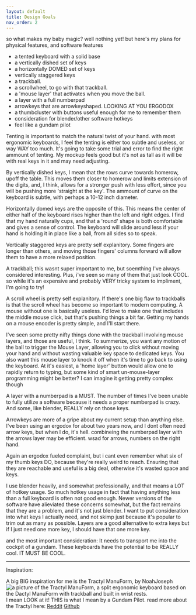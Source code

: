 ```yaml
---
layout: default
title: Design Goals
nav_order: 2
---
```



so what makes my baby magic? well nothing yet! but here's my plans for physical features, and software features
- a tented keyboard with a solid base
- a vertically dished set of keys
- a horizontally DOMED set of keys
- vertically staggered keys
- a trackball.
- a scrollwheel, to go with that trackball.
- a 'mouse layer' that activates when you move the ball.
- a layer with a full numberpad
- arrowkeys that are arrowkeyshaped. LOOKING AT YOU ERGODOX
- a thumbcluster with buttons useful enough for me to remember them
- consideration for blender/other software hotkeys
- feel like a gundam pilot

Tenting is important to match the natural twist of your hand. with most ergonomic keyboards, I feel the tenting is either too subtle and useless, or way WAY too much. It's going to take some trial and error to find the right ammount of tenting. My mockup feels good but it's not as tall as it will be with real keys in it and may need adjusting.

By vertically dished keys, I mean that the rows curve towards homerow, upoff the table. This moves them closer to homerow and limits extension of the digits, and, I think, allows for a stronger push with less effort, since you will be pushing more 'straight at the key'. The ammount of curve on the keyboard is subtle, with perhaps a 10-12 inch diameter. 

Horizontally domed keys are the opposite of this. This means the center of either half of the keyboard rises higher than the left and right edges. I find that my hand naturally cups, and that a 'round' shape is both comfortable and gives a sense of control. The keyboard will slide around less if your hand is holding it in place like a ball, from all sides so to speak. 

Vertically staggered keys are pretty self explanitory. Some fingers are longer than others, and moving those fingers' columns forward will allow them to have a more relaxed position. 

A trackball; this wasnt super important to me, but soemthing I've always considered interesting. Plus, i've seen so many of them that just look COOL. so while it's an expensive and probably VERY tricky system to impliment, I'm going to try!

A scroll wheel is pretty self explanitory. If there's one big flaw to trackballs is that the scroll wheel has become so important to modern computing. A mouse without one is basically useless. I'd love to make one that includes the middle mouse click, but that's pushing things a bit far. Getting my hands on a mouse encoder is pretty simple, and I'll start there. 

I've seen some pretty nifty things done with the trackball involving mouse layers, and those are useful, I think. To summerize, you want any motion of the ball to trigger the Mouse Layer, allowing you to click without moving your hand and without wasting valuable key space to dedicated keys. You also want this mouse layer to knock it off when it's time to go back to using the keyboard. At it's easiest, a 'home layer' button would allow one to rapidly return to typing, but some kind of smart un-mouse-layer programming might be better? I can imagine it getting pretty complex though

A layer with a numberpad is a MUST. The number of times I've been unable to fully utilize a software because it needs a proper numberpad is crazy. And some, like blender, REALLY rely on those keys.

Arrowkeys are more of a gripe about my current setup than anything else. I've been using an ergodox for about two years now, and I dont often need arrow keys, but when I do, it's hell. combineing the numberpad layer with the arrows layer may be efficient. wsad for arrows, numbers on the right hand. 

Again an ergodox fueled complaint, but i cant even remember what six of my thumb keys DO, because they're really weird to reach. Ensuring that they are reachable and useful is a big deal, otherwise it's wasted space and keys. 

I use blender heavily, and somewhat professionally, and that means a LOT of hotkey usage. So much hotkey usage in fact that having anything less than a full keyboard is often not good enough. Newer versions of the software have alieviated these concerns somewhat, but the fact remains that they are a problem, and it's not just blender. I want to put consideration into what keys I actually need, and not skimp just because it's popular to trim out as many as possible. Layers are a good alternative to extra keys but if I just need one more key, I should have that one more key. 

and the most important consideration: It needs to transport me into the cockpit of a gundam. These keyboards have the potential to be REALLY cool. IT MUST BE COOL.

***
Inspiration:

A big BIG inspiration for me is the Tractyl ManuForm, by NoahJoseph
<img src="https://preview.redd.it/t2uywp1p19u51.jpg?width=960&crop=smart&auto=webp&s=edf70e68aaf49736964815766064eba41228f066" alt="a picture of the Tractyl ManuForm, a split ergonomic keyboard based on the Dactyl ManuForm with trackball and built in wrist rests.">
I mean LOOK at it! THIS is what I mean by a Gundam Pilot.
read more about the Tractyl here: <a href="https://www.reddit.com/r/ErgoMechKeyboards/comments/jep7c0/tractyl_manuform_dactyl_with_builtin_trackball/">Reddit</a> <a href="https://github.com/noahprince22/tractyl-manuform-keyboard">Github</a>
